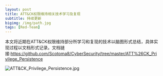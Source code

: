 ```yaml
---
layout: post
title: ATT&CK权限维持相关技术学习及复现
subtitle: 持续更新
bigimg: /img/path.jpg
tags: [Red-Team]
---
```


本文将近期在ATT&CK权限维持部分所学习和复现的技术以脑图形式总结，具体实现过程以文档形式记录。文档链接:https://github.com/Scotoma8/CyberSecurity/tree/master/ATT%26CK_Privilege_Persistence


![ATT&CK_Privilege_Persistence.jpg](https://raw.githubusercontent.com/Scotoma8/CyberSecurity/master/ATT%26CK_Privilege_Persistence/ATT%26CK_Privilege_Persistence.jpg)